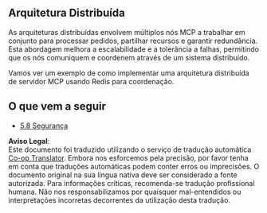 <!--
CO_OP_TRANSLATOR_METADATA:
{
  "original_hash": "cd973a4e381337c6a3ac2443e7548e63",
  "translation_date": "2025-07-14T02:29:38+00:00",
  "source_file": "05-AdvancedTopics/mcp-scaling/README.md",
  "language_code": "pt"
}
-->
## Arquitetura Distribuída

As arquiteturas distribuídas envolvem múltiplos nós MCP a trabalhar em conjunto para processar pedidos, partilhar recursos e garantir redundância. Esta abordagem melhora a escalabilidade e a tolerância a falhas, permitindo que os nós comuniquem e coordenem através de um sistema distribuído.

Vamos ver um exemplo de como implementar uma arquitetura distribuída de servidor MCP usando Redis para coordenação.

## O que vem a seguir

- [5.8 Segurança](../mcp-security/README.md)

**Aviso Legal**:  
Este documento foi traduzido utilizando o serviço de tradução automática [Co-op Translator](https://github.com/Azure/co-op-translator). Embora nos esforcemos pela precisão, por favor tenha em conta que traduções automáticas podem conter erros ou imprecisões. O documento original na sua língua nativa deve ser considerado a fonte autorizada. Para informações críticas, recomenda-se tradução profissional humana. Não nos responsabilizamos por quaisquer mal-entendidos ou interpretações incorretas decorrentes da utilização desta tradução.